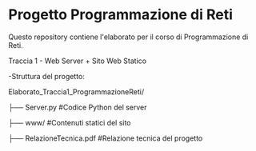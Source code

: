 # Progetto Programmazione di Reti
Questo repository contiene l'elaborato per il corso di Programmazione di Reti.

Traccia 1 - Web Server + Sito Web Statico

-Struttura del progetto:

Elaborato_Traccia1_ProgrammazioneReti/

├── Server.py  #Codice Python del server

├── www/  #Contenuti statici del sito

├── RelazioneTecnica.pdf  #Relazione tecnica del progetto
